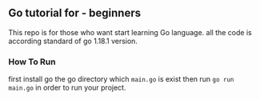 ## Go tutorial for - beginners

This repo is for those who want start learning Go language.
all the code is according standard of go 1.18.1 version.

### How To Run

first install go the go directory which `main.go` is exist then run `go run main.go`
in order to run your project.
